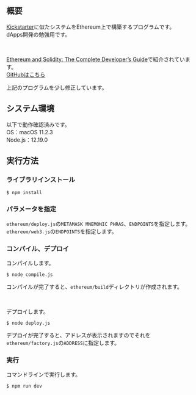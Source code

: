 ## 概要
[Kickstarter](https://www.kickstarter.com/?lang=ja)に似たシステムをEthereum上で構築するプログラムです。  
dApps開発の勉強用です。

<br>

[Ethereum and Solidity: The Complete Developer’s Guide](https://www.udemy.com/course/ethereum-and-solidity-the-complete-developers-guide/)で紹介されています。  
[GitHubはこちら](https://github.com/StephenGrider/EthereumCasts/tree/master/kickstart)

上記のプログラムを少し修正しています。



## システム環境
以下で動作確認済みです。  
OS：macOS 11.2.3  
Node.js：12.19.0



## 実行方法
### ライブラリインストール
```
$ npm install
```


### パラメータを指定
`ethereum/deploy.js`の`METAMASK MNEMONIC PHRAS`、`ENDPOINTS`を指定します。  
`ethereum/web3.js`の`ENDPOINTS`を指定します。


### コンパイル、デプロイ
コンパイルします。
```
$ node compile.js
```
コンパイルが完了すると、`ethereum/build`ディレクトリが作成されます。

<br>

デプロイします。
```
$ node deploy.js
```
デプロイが完了すると、アドレスが表示されますのでそれを`ethereum/factory.js`の`ADDRESS`に指定します。


### 実行
コマンドラインで実行します。
```
$ npm run dev
```

